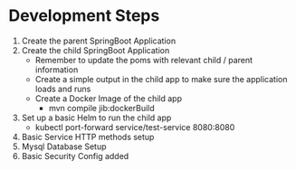 # Development Steps

1. Create the parent SpringBoot Application
2. Create the child SpringBoot Application
   + Remember to update the poms with relevant child / parent information
   + Create a simple output in the child app to make sure the application loads and runs
   + Create a Docker Image of the child app
     + mvn compile jib:dockerBuild
3. Set up a basic Helm to run the child app
   + kubectl port-forward service/test-service 8080:8080
4. Basic Service HTTP methods setup
5. Mysql Database Setup
6. Basic Security Config added

